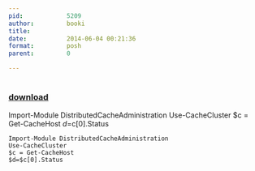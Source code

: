```yaml
---
pid:            5209
author:         booki
title:          
date:           2014-06-04 00:21:36
format:         posh
parent:         0

---
```


# 

### [download](//scripts/5209.ps1)

Import-Module DistributedCacheAdministration
Use-CacheCluster
$c = Get-CacheHost
$d=$c[0].Status

```posh
Import-Module DistributedCacheAdministration
Use-CacheCluster
$c = Get-CacheHost
$d=$c[0].Status
```
